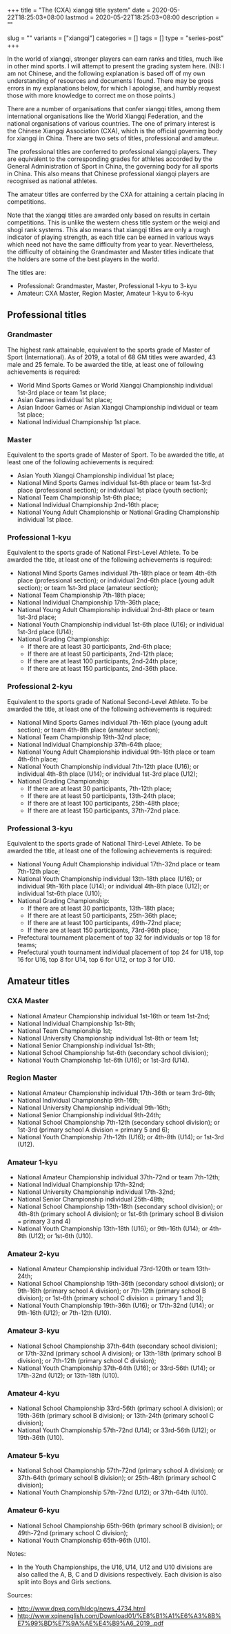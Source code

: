 +++
title = "The (CXA) xiangqi title system"
date = 2020-05-22T18:25:03+08:00
lastmod = 2020-05-22T18:25:03+08:00
description = ""

slug = ""
variants = ["xiangqi"]
categories = []
tags = []
type = "series-post"
+++

In the world of xiangqi, stronger players can earn ranks and titles, much like in other mind sports. I will attempt to present the grading system here. (NB: I am not Chinese, and the following explanation is based off of my own understanding of resources and documents I found. There may be gross errors in my explanations below, for which I apologise, and humbly request those with more knowledge to correct me on those points.)

There are a number of organisations that confer xiangqi titles, among them international organisations like the World Xiangqi Federation, and the national organisations of various countries. The one of primary interest is the Chinese Xiangqi Association (CXA), which is the official governing body for xiangqi in China. There are two sets of titles, professional and amateur.

The professional titles are conferred to professional xiangqi players. They are equivalent to the corresponding grades for athletes accorded by the General Administration of Sport in China, the governing body for all sports in China. This also means that Chinese professional xiangqi players are recognised as national athletes.

The amateur titles are conferred by the CXA for attaining a certain placing in competitions.

Note that the xiangqi titles are awarded only based on results in certain competitions. This is unlike the western chess title system or the weiqi and shogi rank systems. This also means that xiangqi titles are only a rough indicator of playing strength, as each title can be earned in various ways which need not have the same difficulty from year to year. Nevertheless, the difficulty of obtaining the Grandmaster and Master titles indicate that the holders are some of the best players in the world.

The titles are:

- Professional: Grandmaster, Master, Professional 1-kyu to 3-kyu
- Amateur: CXA Master, Region Master, Amateur 1-kyu to 6-kyu

## Professional titles

### Grandmaster

The highest rank attainable, equivalent to the sports grade of Master of Sport (International). As of 2019, a total of 68 GM titles were awarded, 43 male and 25 female. To be awarded the title, at least one of following achievements is required:

- World Mind Sports Games or World Xiangqi Championship individual 1st-3rd place or team 1st place;
- Asian Games individual 1st place;
- Asian Indoor Games or Asian Xiangqi Championship individual or team 1st place;
- National Individual Championship 1st place.

### Master

Equivalent to the sports grade of Master of Sport. To be awarded the title, at least one of the following achievements is required:

- Asian Youth Xiangqi Championship individual 1st place;
- National Mind Sports Games individual 1st-6th place or team 1st-3rd place (professional section); or individual 1st place (youth section);
- National Team Championship 1st-6th place;
- National Individual Championship 2nd-16th place;
- National Young Adult Championship or National Grading Championship individual 1st place.

### Professional 1-kyu

Equivalent to the sports grade of National First-Level Athlete. To be awarded the title, at least one of the following achievements is required:

- National Mind Sports Games individual 7th-18th place or team 4th-6th place (professional section); or individual 2nd-6th place (young adult section); or team 1st-3rd place (amateur section);
- National Team Championship 7th-18th place;
- National Individual Championship 17th-36th place;
- National Young Adult Championship individual 2nd-8th place or team 1st-3rd place;
- National Youth Championship individual 1st-6th place (U16); or individual 1st-3rd place (U14);
- National Grading Championship:
    - If there are at least 30 participants, 2nd-6th place;
    - If there are at least 50 participants, 2nd-12th place;
    - If there are at least 100 participants, 2nd-24th place;
    - If there are at least 150 participants, 2nd-36th place.

### Professional 2-kyu

Equivalent to the sports grade of National Second-Level Athlete. To be awarded the title, at least one of the following achievements is required:

- National Mind Sports Games individual 7th-16th place (young adult section); or team 4th-8th place (amateur section);
- National Team Championship 19th-32nd place;
- National Individual Championship 37th-64th place;
- National Young Adult Championship individual 9th-16th place or team 4th-6th place;
- National Youth Championship individual 7th-12th place (U16); or individual 4th-8th place (U14); or individual 1st-3rd place (U12);
- National Grading Championship:
    - If there are at least 30 participants, 7th-12th place;
    - If there are at least 50 participants, 13th-24th place;
    - If there are at least 100 participants, 25th-48th place;
    - If there are at least 150 participants, 37th-72nd place.

### Professional 3-kyu

Equivalent to the sports grade of National Third-Level Athlete. To be awarded the title, at least one of the following achievements is required:
- National Young Adult Championship individual 17th-32nd place or team 7th-12th place;
- National Youth Championship individual 13th-18th place (U16); or individual 9th-16th place (U14); or individual 4th-8th place (U12); or individual 1st-6th place (U10);
- National Grading Championship:
    - If there are at least 30 participants, 13th-18th place;
    - If there are at least 50 participants, 25th-36th place;
    - If there are at least 100 participants, 49th-72nd place;
    - If there are at least 150 participants, 73rd-96th place;
- Prefectural tournament placement of top 32 for individuals or top 18 for teams;
- Prefectural youth tournament individual placement of top 24 for U18, top 16 for U16, top 8 for U14, top 6 for U12, or top 3 for U10.


## Amateur titles

### CXA Master

- National Amateur Championship individual 1st-16th or team 1st-2nd;
- National Individual Championship 1st-8th;
- National Team Championship 1st;
- National University Championship individual 1st-8th or team 1st;
- National Senior Championship individual 1st-8th;
- National School Championship 1st-6th (secondary school division);
- National Youth Championship 1st-6th (U16); or 1st-3rd (U14).

### Region Master

- National Amateur Championship individual 17th-36th or team 3rd-6th;
- National Individual Championship 9th-16th;
- National University Championship individual 9th-16th;
- National Senior Championship individual 9th-24th;
- National School Championship 7th-12th (secondary school division); or 1st-3rd (primary school A division = primary 5 and 6);
- National Youth Championship 7th-12th (U16); or 4th-8th (U14); or 1st-3rd (U12).

### Amateur 1-kyu

- National Amateur Championship individual 37th-72nd or team 7th-12th;
- National Individual Championship 17th-32nd;
- National University Championship individual 17th-32nd;
- National Senior Championship individual 25th-48th;
- National School Championship 13th-18th (secondary school division); or 4th-8th (primary school A division); or 1st-6th (primary school B division = primary 3 and 4)
- National Youth Championship 13th-18th (U16); or 9th-16th (U14); or 4th-8th (U12); or 1st-6th (U10).

### Amateur 2-kyu

- National Amateur Championship individual 73rd-120th or team 13th-24th;
- National School Championship 19th-36th (secondary school division); or 9th-16th (primary school A division); or 7th-12th (primary school B division); or 1st-6th (primary school C division = primary 1 and 3);
- National Youth Championship 19th-36th (U16); or 17th-32nd (U14); or 9th-16th (U12); or 7th-12th (U10).

### Amateur 3-kyu

- National School Championship 37th-64th (secondary school division); or 17th-32nd (primary school A division); or 13th-18th (primary school B division); or 7th-12th (primary school C division);
- National Youth Championship 37th-64th (U16); or 33rd-56th (U14); or 17th-32nd (U12); or 13th-18th (U10).

### Amateur 4-kyu

- National School Championship 33rd-56th (primary school A division); or 19th-36th (primary school B division); or 13th-24th (primary school C division);
- National Youth Championship 57th-72nd (U14); or 33rd-56th (U12); or 19th-36th (U10).

### Amateur 5-kyu

- National School Championship 57th-72nd (primary school A division); or 37th-64th (primary school B division); or 25th-48th (primary school C division);
- National Youth Championship 57th-72nd (U12); or 37th-64th (U10).

### Amateur 6-kyu

- National School Championship 65th-96th (primary school B division); or 49th-72nd (primary school C division);
- National Youth Championship 65th-96th (U10).


Notes:
- In the Youth Championships, the U16, U14, U12 and U10 divisions are also called the A, B, C and D divisions respectively. Each division is also split into Boys and Girls sections.

Sources:
- http://www.dpxq.com/hldcg/news_4734.html
- http://www.xqinenglish.com/Download01/%E8%B1%A1%E6%A3%8B%E7%99%BD%E7%9A%AE%E4%B9%A6_2019_.pdf